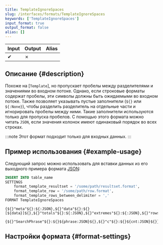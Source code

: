 ```yaml
---
title: TemplateIgnoreSpaces
slug: /interfaces/formats/TemplateIgnoreSpaces
keywords: ['TemplateIgnoreSpaces']
input_format: true
output_format: false
alias: []
---
```


| Input | Output | Alias |
|-------|--------|-------|
| ✔     | ✗      |       |

## Описание {#description}

Похоже на [`Template`], но пропускает пробелы между разделителями и значениями во входном потоке. 
Однако, если строковые форматы содержат пробелы, эти символы должны быть ожидаемыми во входном потоке. 
Также позволяет указывать пустые заполнители (`${}` или `${:None}`), чтобы разделить разделитель на отдельные части и игнорировать пробелы между ними. 
Такие заполнители используются только для пропуска пробелов.
С помощью этого формата можно читать `JSON`, если значения колонок имеют одинаковый порядок во всех строках.

:::note
Этот формат подходит только для входных данных.
:::

## Пример использования {#example-usage}

Следующий запрос можно использовать для вставки данных из его выходного примера формата [JSON](/interfaces/formats/JSON):

```sql
INSERT INTO table_name 
SETTINGS
    format_template_resultset = '/some/path/resultset.format',
    format_template_row = '/some/path/row.format',
    format_template_rows_between_delimiter = ','
FORMAT TemplateIgnoreSpaces
```

```text title="/some/path/resultset.format"
{${}"meta"${}:${:JSON},${}"data"${}:${}[${data}]${},${}"totals"${}:${:JSON},${}"extremes"${}:${:JSON},${}"rows"${}:${:JSON},${}"rows_before_limit_at_least"${}:${:JSON}${}}
```

```text title="/some/path/row.format"
{${}"SearchPhrase"${}:${}${phrase:JSON}${},${}"c"${}:${}${cnt:JSON}${}}
```

## Настройки формата {#format-settings}
